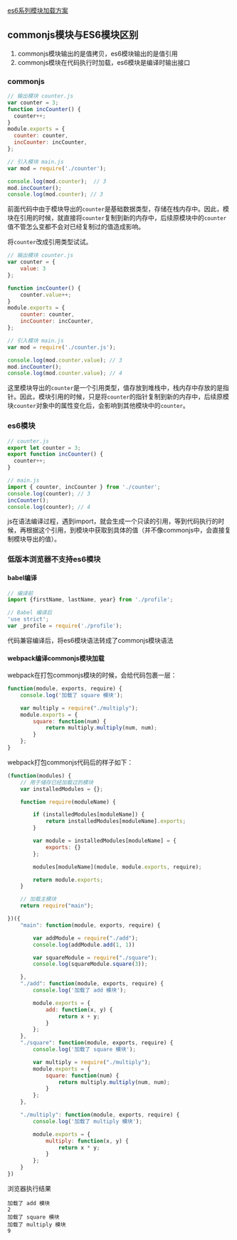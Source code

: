 [es6系列模块加载方案](https://github.com/mqyqingfeng/Blog/issues/108)

## commonjs模块与ES6模块区别
1. commonjs模块输出的是值拷贝，es6模块输出的是值引用
2. commonjs模块在代码执行时加载，es6模块是编译时输出接口

### commonjs
```js
// 输出模块 counter.js
var counter = 3;
function incCounter() {
  counter++;
}
module.exports = {
  counter: counter,
  incCounter: incCounter,
};

// 引入模块 main.js
var mod = require('./counter');

console.log(mod.counter);  // 3
mod.incCounter();
console.log(mod.counter); // 3
```
前面代码中由于模块导出的`counter`是基础数据类型，存储在栈内存中。因此，模块在引用的时候，就直接将`counter`复制到新的内存中，后续原模块中的`counter`值不管怎么变都不会对已经复制过的值造成影响。

将`counter`改成引用类型试试。
```js
// 输出模块 counter.js
var counter = {
    value: 3
};

function incCounter() {
    counter.value++;
}
module.exports = {
    counter: counter,
    incCounter: incCounter,
};

// 引入模块 main.js
var mod = require('./counter.js');

console.log(mod.counter.value); // 3
mod.incCounter();
console.log(mod.counter.value); // 4
```
这里模块导出的`counter`是一个引用类型，值存放到堆栈中，栈内存中存放的是指针。因此，模块引用的时候，只是将`counter`的指针复制到新的内存中，后续原模块`counter`对象中的属性变化后，会影响到其他模块中的`counter`。

### es6模块
```js
// counter.js
export let counter = 3;
export function incCounter() {
  counter++;
}

// main.js
import { counter, incCounter } from './counter';
console.log(counter); // 3
incCounter();
console.log(counter); // 4
```
js在语法编译过程，遇到import，就会生成一个只读的引用，等到代码执行的时候，再根据这个引用，到模块中获取到具体的值（并不像commonjs中，会直接复制模块导出的值）。

### 低版本浏览器不支持es6模块
#### babel编译
```js
// 编译前
import {firstName, lastName, year} from './profile';

// Babel 编译后
'use strict';
var _profile = require('./profile');
```
代码兼容编译后，将es6模块语法转成了commonjs模块语法

#### webpack编译commonjs模块加载
webpack在打包commonjs模块的时候，会给代码包裹一层：
```js
function(module, exports, require) {
    console.log('加载了 square 模块');

    var multiply = require("./multiply");
    module.exports = {
        square: function(num) {
            return multiply.multiply(num, num);
        }
    };
}
```

webpack打包commonjs代码后的样子如下：
```js
(function(modules) {
    // 用于储存已经加载过的模块
    var installedModules = {};

    function require(moduleName) {

        if (installedModules[moduleName]) {
            return installedModules[moduleName].exports;
        }

        var module = installedModules[moduleName] = {
            exports: {}
        };

        modules[moduleName](module, module.exports, require);

        return module.exports;
    }

    // 加载主模块
    return require("main");

})({
    "main": function(module, exports, require) {

        var addModule = require("./add");
        console.log(addModule.add(1, 1))

        var squareModule = require("./square");
        console.log(squareModule.square(3));

    },
    "./add": function(module, exports, require) {
        console.log('加载了 add 模块');

        module.exports = {
            add: function(x, y) {
                return x + y;
            }
        };
    },
    "./square": function(module, exports, require) {
        console.log('加载了 square 模块');

        var multiply = require("./multiply");
        module.exports = {
            square: function(num) {
                return multiply.multiply(num, num);
            }
        };
    },

    "./multiply": function(module, exports, require) {
        console.log('加载了 multiply 模块');

        module.exports = {
            multiply: function(x, y) {
                return x * y;
            }
        };
    }
})
```
浏览器执行结果
```
加载了 add 模块
2
加载了 square 模块
加载了 multiply 模块
9
```